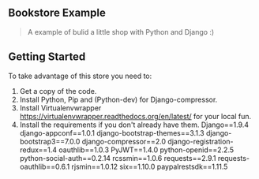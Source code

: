 ## Bookstore Example 

> A example of bulid a little shop with Python and Django :)

## Getting Started

To take advantage of this store you need to:

1. Get a copy of the code.
2. Install Python, Pip and (Python-dev) for Django-compressor.
3. Install Virtualenvwrapper  https://virtualenvwrapper.readthedocs.org/en/latest/ for your local fun.
4. Install the requirements if you don't already have them.
    Django==1.9.4
    django-appconf==1.0.1
    django-bootstrap-themes==3.1.3
    django-bootstrap3==7.0.0
    django-compressor==2.0
    django-registration-redux==1.4
    oauthlib==1.0.3
    PyJWT==1.4.0
    python-openid==2.2.5
    python-social-auth==0.2.14
    rcssmin==1.0.6
    requests==2.9.1
    requests-oauthlib==0.6.1
    rjsmin==1.0.12
    six==1.10.0
    paypalrestsdk==1.11.5
    

       
